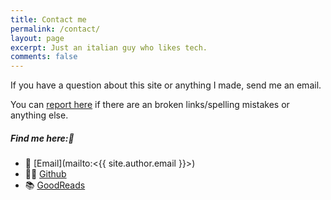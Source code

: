 ```yaml
---
title: Contact me
permalink: /contact/
layout: page
excerpt: Just an italian guy who likes tech.
comments: false
---
```


If you have a question about this site or anything I made, send me an email.

You can [report here](https://github.com/Ferryistaken/blog/issues/new) if there are an broken links/spelling mistakes or anything else.

##### Find me here:📝

- 📧 [Email](mailto:<{{ site.author.email }}>)
- 👨‍💻 [Github](<https://github.com/{{ site.author.github }}>)
- 📚 [GoodReads](https://www.goodreads.com/user/show/139253581-alessandro-ferrari)